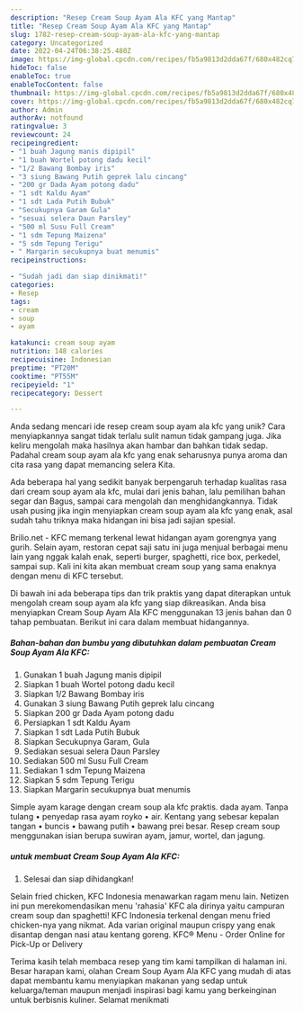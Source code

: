 ```yaml
---
description: "Resep Cream Soup Ayam Ala KFC yang Mantap"
title: "Resep Cream Soup Ayam Ala KFC yang Mantap"
slug: 1782-resep-cream-soup-ayam-ala-kfc-yang-mantap
category: Uncategorized
date: 2022-04-24T06:38:25.480Z
image: https://img-global.cpcdn.com/recipes/fb5a9813d2dda67f/680x482cq70/cream-soup-ayam-ala-kfc-foto-resep-utama.jpg
hideToc: false
enableToc: true
enableTocContent: false
thumbnail: https://img-global.cpcdn.com/recipes/fb5a9813d2dda67f/680x482cq70/cream-soup-ayam-ala-kfc-foto-resep-utama.jpg
cover: https://img-global.cpcdn.com/recipes/fb5a9813d2dda67f/680x482cq70/cream-soup-ayam-ala-kfc-foto-resep-utama.jpg
author: Admin
authorAv: notfound
ratingvalue: 3
reviewcount: 24
recipeingredient:
- "1 buah Jagung manis dipipil"
- "1 buah Wortel potong dadu kecil"
- "1/2 Bawang Bombay iris"
- "3 siung Bawang Putih geprek lalu cincang"
- "200 gr Dada Ayam potong dadu"
- "1 sdt Kaldu Ayam"
- "1 sdt Lada Putih Bubuk"
- "Secukupnya Garam Gula"
- "sesuai selera Daun Parsley"
- "500 ml Susu Full Cream"
- "1 sdm Tepung Maizena"
- "5 sdm Tepung Terigu"
- " Margarin secukupnya buat menumis"
recipeinstructions:

- "Sudah jadi dan siap dinikmati!"
categories:
- Resep
tags:
- cream
- soup
- ayam

katakunci: cream soup ayam 
nutrition: 148 calories
recipecuisine: Indonesian
preptime: "PT20M"
cooktime: "PT55M"
recipeyield: "1"
recipecategory: Dessert

---
```





Anda sedang mencari ide resep cream soup ayam ala kfc yang unik? Cara menyiapkannya sangat tidak terlalu sulit namun tidak gampang juga. Jika keliru mengolah maka hasilnya akan hambar dan bahkan tidak sedap. Padahal cream soup ayam ala kfc yang enak seharusnya punya aroma dan cita rasa yang dapat memancing selera Kita.





Ada beberapa hal yang sedikit banyak berpengaruh terhadap kualitas rasa dari cream soup ayam ala kfc, mulai dari jenis bahan, lalu pemilihan bahan segar dan Bagus, sampai cara mengolah dan menghidangkannya. Tidak usah pusing jika ingin menyiapkan cream soup ayam ala kfc yang enak,      asal sudah tahu triknya maka hidangan ini bisa jadi sajian spesial.














Brilio.net - KFC memang terkenal lewat hidangan ayam gorengnya yang gurih. Selain ayam, restoran cepat saji satu ini juga menjual berbagai menu lain yang nggak kalah enak, seperti burger, spaghetti, rice box, perkedel, sampai sup. Kali ini kita akan membuat cream soup yang sama enaknya dengan menu di KFC tersebut.






Di bawah ini ada beberapa tips dan trik praktis yang dapat diterapkan untuk mengolah cream soup ayam ala kfc yang siap dikreasikan. Anda bisa menyiapkan Cream Soup Ayam Ala KFC menggunakan 13 jenis bahan dan 0 tahap pembuatan. Berikut ini cara dalam membuat hidangannya.

<!--inarticleads1-->

##### Bahan-bahan dan bumbu yang dibutuhkan dalam pembuatan Cream Soup Ayam Ala KFC:

1. Gunakan 1 buah Jagung manis dipipil
1. Siapkan 1 buah Wortel potong dadu kecil
1. Siapkan 1/2 Bawang Bombay iris
1. Gunakan 3 siung Bawang Putih geprek lalu cincang
1. Siapkan 200 gr Dada Ayam potong dadu
1. Persiapkan 1 sdt Kaldu Ayam
1. Siapkan 1 sdt Lada Putih Bubuk
1. Siapkan Secukupnya Garam, Gula
1. Sediakan sesuai selera Daun Parsley
1. Sediakan 500 ml Susu Full Cream
1. Sediakan 1 sdm Tepung Maizena
1. Siapkan 5 sdm Tepung Terigu
1. Siapkan  Margarin secukupnya buat menumis


Simple ayam karage dengan cream soup ala kfc praktis. dada ayam. Tanpa tulang • penyedap rasa ayam royko • air. Kentang yang sebesar kepalan tangan • buncis • bawang putih • bawang prei besar. Resep cream soup menggunakan isian berupa suwiran ayam, jamur, wortel, dan jagung. 

<!--inarticleads2-->

#####  untuk membuat Cream Soup Ayam Ala KFC:


1. Selesai dan siap dihidangkan!

Selain fried chicken, KFC Indonesia menawarkan ragam menu lain. Netizen ini pun merekomendasikan menu &#39;rahasia&#39; KFC ala dirinya yaitu campuran cream soup dan spaghetti! KFC Indonesia terkenal dengan menu fried chicken-nya yang nikmat. Ada varian original maupun crispy yang enak disantap dengan nasi atau kentang goreng. KFC® Menu - Order Online for Pick-Up or Delivery 

Terima kasih telah membaca resep yang tim kami tampilkan di halaman ini. Besar harapan kami, olahan Cream Soup Ayam Ala KFC yang mudah di atas dapat membantu kamu menyiapkan makanan yang sedap untuk keluarga/teman maupun menjadi inspirasi bagi kamu yang berkeinginan untuk berbisnis kuliner. Selamat menikmati

